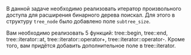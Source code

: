 В данной задаче необходимо реализовать итератор произвольного доступа для расширения бинарного дерева поискал. Для этого в структуру `tree_node` было добавлено поле `subtree_size`.

Вам необходимо реализовать 5 функций: tree::begin, tree::end, tree::iterator::at, tree::iterator::operator+, tree::iterator::operator-. Кроме того, вам придётся добавить дополнительное поле в tree::iterator.
